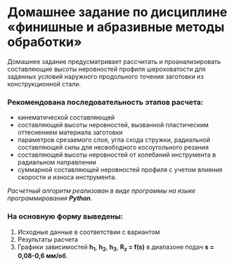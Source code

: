 # Домашнее задание по дисциплине «финишные и абразивные методы обработки»
Домашнее задание предусматривает рассчитать и проанализировать составляющие высоты неровностей профиля шероховатости для заданных условий наружного продольного точения заготовки из конструкционной стали. 
### Рекомендована последовательность этапов расчета: 
- кинематической составляющей
- составляющей высоты неровностей, вызванной пластическим оттеснением материала заготовки
- параметров срезаемого слоя, угла схода стружки, радиальной составляющей силы для несвободного косоугольного резания
- составляющей высоты неровностей от колебаний инструмента в радиальном направлении
- суммарной составляющей неровностей профиля с учетом влияния скорости и износа инструмента.

_Расчетный алгоритм реализован в виде программы на языке программирования **Python**._
### На основную форму выведены: 
1. Исходные данные в соответствии с вариантом
2. Результаты расчета
3. Графики зависимостей **h<sub>1</sub>**, **h<sub>2</sub>**, **h<sub>3</sub>**, **R<sub>z</sub> = f(s)** в диапазоне подач **s = 0,08-0,6 мм/об**.
